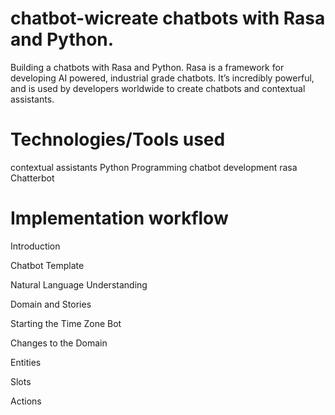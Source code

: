 # chatbot-wicreate chatbots with Rasa and Python. 

Building a chatbots with Rasa and Python. Rasa is a framework for developing AI powered, industrial grade chatbots. 
It’s incredibly powerful, and is used by developers worldwide to create chatbots and contextual assistants.

# Technologies/Tools used 

contextual assistants
Python Programming
chatbot development
rasa
Chatterbot

# Implementation workflow

Introduction

Chatbot Template

Natural Language Understanding

Domain and Stories

Starting the Time Zone Bot

Changes to the Domain

Entities

Slots

Actions
